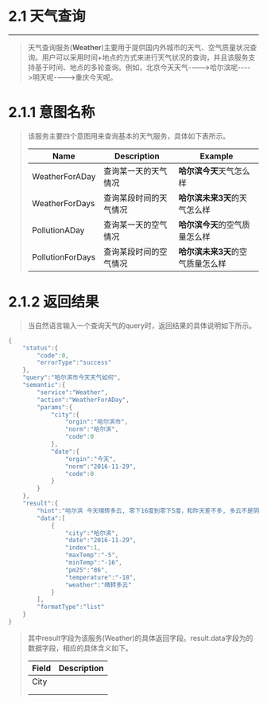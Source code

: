 # 2.1 天气查询

---

> 天气查询服务\(**Weather**\)主要用于提供国内外城市的天气、空气质量状况查询。用户可以采用时间+地点的方式来进行天气状况的查询，并且该服务支持基于时间、地点的多轮查询。例如，北京今天天气----&gt;哈尔滨呢----&gt;明天呢----&gt;重庆今天呢。

# 2.1.1 意图名称

> 该服务主要四个意图用来查询基本的天气服务，具体如下表所示。
> 
> | Name | Description | Example |
> | --- | --- | --- |
> | WeatherForADay | 查询某一天的天气情况 | **哈尔滨今天**天气怎么样 |
> | WeatherForDays | 查询某段时间的天气情况 | **哈尔滨未来3天**的天气怎么样 |
> | PollutionADay | 查询某一天的空气情况 | **哈尔滨今天**的空气质量怎么样 |
> | PollutionForDays | 查询某段时间的空气情况 | **哈尔滨未来3天**的空气质量怎么样 |

# 2.1.2 返回结果

> 当自然语言输入一个查询天气的query时，返回结果的具体说明如下所示。

```go
{
    "status":{
        "code":0,
        "errorType":"success"
    },
    "query":"哈尔滨市今天天气如何",
    "semantic":{
        "service":"Weather",
        "action":"WeatherForADay",
        "params":{
            "city":{
                "orgin":"哈尔滨市",
                "norm":"哈尔滨",
                "code":0
            },
            "date":{
                "orgin":"今天",
                "norm":"2016-11-29",
                "code":0
            }
        }
    },
    "result":{
        "hint":"哈尔滨 今天晴转多云, 零下16度到零下5度，和昨天差不多, 多云不是阴天哦……",
        "data":[
            {
                "city":"哈尔滨",
                "date":"2016-11-29",
                "index":1,
                "maxTemp":"-5",
                "minTemp":"-16",
                "pm25":"86",
                "temperature":"-18",
                "weather":"晴转多云"
            }
        ],
        "formatType":"list"
    }
}
```

> 其中result字段为该服务\(Weather\)的具体返回字段。result.data字段为的数据字段，相应的具体含义如下。
> 
> | Field | Description |
> | --- | --- |
> | City |  |
> |  |  |
> |  |  |

